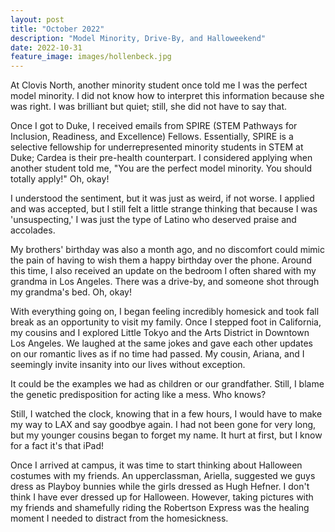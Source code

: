 ```yaml
---
layout: post
title: "October 2022"
description: "Model Minority, Drive-By, and Halloweekend"
date: 2022-10-31
feature_image: images/hollenbeck.jpg
---
```


At Clovis North, another minority student once told me I was the perfect model minority. I did not know how to interpret this information because she was right. I was brilliant but quiet; still, she did not have to say that. 

<!--more-->

Once I got to Duke, I received emails from SPIRE (STEM Pathways for Inclusion, Readiness, and Excellence) Fellows. Essentially, SPIRE is a selective fellowship for underrepresented minority students in STEM at Duke; Cardea is their pre-health counterpart. I considered applying when another student told me, "You are the perfect model minority. You should totally apply!" Oh, okay!

I understood the sentiment, but it was just as weird, if not worse. I applied and was accepted, but I still felt a little strange thinking that because I was 'unsuspecting,' I was just the type of Latino who deserved praise and accolades. 

My brothers' birthday was also a month ago, and no discomfort could mimic the pain of having to wish them a happy birthday over the phone. Around this time, I also received an update on the bedroom I often shared with my grandma in Los Angeles. There was a drive-by, and someone shot through my grandma's bed. Oh, okay!

With everything going on, I began feeling incredibly homesick and took fall break as an opportunity to visit my family. Once I stepped foot in California, my cousins and I explored Little Tokyo and the Arts District in Downtown Los Angeles. We laughed at the same jokes and gave each other updates on our romantic lives as if no time had passed. My cousin, Ariana, and I seemingly invite insanity into our lives without exception. 

It could be the examples we had as children or our grandfather. Still, I blame the genetic predisposition for acting like a mess. Who knows? 

Still, I watched the clock, knowing that in a few hours, I would have to make my way to LAX and say goodbye again. I had not been gone for very long, but my younger cousins began to forget my name. It hurt at first, but I know for a fact it's that iPad! 

Once I arrived at campus, it was time to start thinking about Halloween costumes with my friends. An upperclassman, Ariella, suggested we guys dress as Playboy bunnies while the girls dressed as Hugh Hefner. I don't think I have ever dressed up for Halloween. However, taking pictures with my friends and shamefully riding the Robertson Express was the healing moment I needed to distract from the homesickness. 